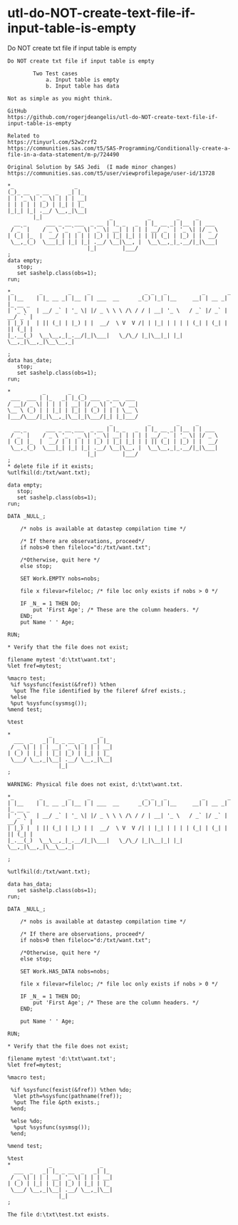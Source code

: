 # utl-do-NOT-create-text-file-if-input-table-is-empty
Do NOT create txt file if input table is empty

    Do NOT create txt file if input table is empty

            Two Test cases
                a. Input table is empty
                b. Input table has data

    Not as simple as you might think.
    
    GitHub
    https://github.com/rogerjdeangelis/utl-do-NOT-create-text-file-if-input-table-is-empty

    Related to
    https://tinyurl.com/52w2rrf2
    https://communities.sas.com/t5/SAS-Programming/Conditionally-create-a-file-in-a-data-statement/m-p/724490

    Original Solution by SAS Jedi  (I made minor changes)
    https://communities.sas.com/t5/user/viewprofilepage/user-id/13728

    *_                   _
    (_)_ __  _ __  _   _| |_
    | | '_ \| '_ \| | | | __|
    | | | | | |_) | |_| | |_
    |_|_| |_| .__/ \__,_|\__|
            |_|                     _           _        _     _
      __ _      ___ _ __ ___  _ __ | |_ _   _  | |_ __ _| |__ | | ___
     / _` |    / _ \ '_ ` _ \| '_ \| __| | | | | __/ _` | '_ \| |/ _ \
    | (_| |_  |  __/ | | | | | |_) | |_| |_| | | || (_| | |_) | |  __/
     \__,_(_)  \___|_| |_| |_| .__/ \__|\__, |  \__\__,_|_.__/|_|\___|
                             |_|        |___/
    ;
    data empty;
       stop;
       set sashelp.class(obs=1);
    run;

    *_        _        _     _                 _ _   _           _       _
    | |__    | |_ __ _| |__ | | ___  __      _(_) |_| |__     __| | __ _| |_ __ _
    | '_ \   | __/ _` | '_ \| |/ _ \ \ \ /\ / / | __| '_ \   / _` |/ _` | __/ _` |
    | |_) |  | || (_| | |_) | |  __/  \ V  V /| | |_| | | | | (_| | (_| | || (_| |
    |_.__(_)  \__\__,_|_.__/|_|\___|   \_/\_/ |_|\__|_| |_|  \__,_|\__,_|\__\__,_|

    ;
    data has_date;
       stop;
       set sashelp.class(obs=1);
    run;

    *          _       _   _
     ___  ___ | |_   _| |_(_) ___  _ __  ___
    / __|/ _ \| | | | | __| |/ _ \| '_ \/ __|
    \__ \ (_) | | |_| | |_| | (_) | | | \__ \
    |___/\___/|_|\__,_|\__|_|\___/|_| |_|___/
                                    _           _        _     _
      __ _      ___ _ __ ___  _ __ | |_ _   _  | |_ __ _| |__ | | ___
     / _` |    / _ \ '_ ` _ \| '_ \| __| | | | | __/ _` | '_ \| |/ _ \
    | (_| |_  |  __/ | | | | | |_) | |_| |_| | | || (_| | |_) | |  __/
     \__,_(_)  \___|_| |_| |_| .__/ \__|\__, |  \__\__,_|_.__/|_|\___|
                             |_|        |___/
    ;
    * delete file if it exists;
    %utlfkil(d:/txt/want.txt);

    data empty;
       stop;
       set sashelp.class(obs=1);
    run;

    DATA _NULL_;

        /* nobs is available at datastep compilation time */

        /* If there are observations, proceed*/
        if nobs>0 then fileloc="d:/txt/want.txt";

        /*Otherwise, quit here */
        else stop;

        SET Work.EMPTY nobs=nobs;

        file x filevar=fileloc; /* file loc only exists if nobs > 0 */

        IF _N_ = 1 THEN DO;
            put 'First Age'; /* These are the column headers. */
        END;
        put Name ' ' Age;

    RUN;

    * Verify that the file does not exist;

    filename mytest 'd:\txt\want.txt';
    %let fref=mytest;

    %macro test;
     %if %sysfunc(fexist(&fref)) %then
      %put The file identified by the fileref &fref exists.;
     %else
     %put %sysfunc(sysmsg());
    %mend test;

    %test

    *            _               _
      ___  _   _| |_ _ __  _   _| |_
     / _ \| | | | __| '_ \| | | | __|
    | (_) | |_| | |_| |_) | |_| | |_
     \___/ \__,_|\__| .__/ \__,_|\__|
                    |_|
    ;

    WARNING: Physical file does not exist, d:\txt\want.txt.

    *_        _        _     _                 _ _   _           _       _
    | |__    | |_ __ _| |__ | | ___  __      _(_) |_| |__     __| | __ _| |_ __ _
    | '_ \   | __/ _` | '_ \| |/ _ \ \ \ /\ / / | __| '_ \   / _` |/ _` | __/ _` |
    | |_) |  | || (_| | |_) | |  __/  \ V  V /| | |_| | | | | (_| | (_| | || (_| |
    |_.__(_)  \__\__,_|_.__/|_|\___|   \_/\_/ |_|\__|_| |_|  \__,_|\__,_|\__\__,_|

    ;

    %utlfkil(d:/txt/want.txt);

    data has_data;
       set sashelp.class(obs=1);
    run;

    DATA _NULL_;

        /* nobs is available at datastep compilation time */

        /* If there are observations, proceed*/
        if nobs>0 then fileloc="d:/txt/want.txt";

        /*Otherwise, quit here */
        else stop;

        SET Work.HAS_DATA nobs=nobs;

        file x filevar=fileloc; /* file loc only exists if nobs > 0 */

        IF _N_ = 1 THEN DO;
            put 'First Age'; /* These are the column headers. */
        END;

        put Name ' ' Age;

    RUN;

    * Verify that the file does not exist;

    filename mytest 'd:\txt\want.txt';
    %let fref=mytest;

    %macro test;

     %if %sysfunc(fexist(&fref)) %then %do;
      %let pth=%sysfunc(pathname(fref));
      %put The file &pth exists.;
     %end;

     %else %do;
      %put %sysfunc(sysmsg());
     %end;

    %mend test;

    %test
    *            _               _
      ___  _   _| |_ _ __  _   _| |_
     / _ \| | | | __| '_ \| | | | __|
    | (_) | |_| | |_| |_) | |_| | |_
     \___/ \__,_|\__| .__/ \__,_|\__|
                    |_|
    ;

    The file d:\txt\test.txt exists.

